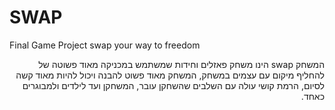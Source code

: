 # SWAP
Final Game Project
swap your way to freedom
<div dir='rtl' lang='he'>
המשחק swap הינו משחק פאזלים וחידות שמשתמש במכניקה מאוד פשוטה של להחליף מיקום עם עצמים במשחק, המשחק מאוד פשוט להבנה ויכול להיות מאוד קשה לסיום, הרמת קושי עולה עם השלבים שהשחקן עובר, המשחקן ועד לילדים ולמבוגרים כאחד.
 </div>
